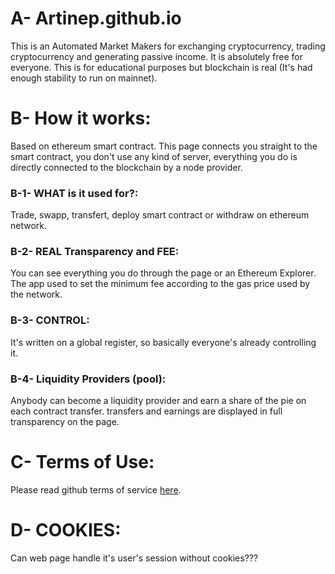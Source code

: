 # A- Artinep.github.io
This is an Automated Market Makers for exchanging cryptocurrency, trading cryptocurrency and generating passive income. It is absolutely free for everyone.
This is for educational purposes but blockchain is real (It's had enough stability to run on mainnet).

# B- How it works:
Based on ethereum smart contract.
This page connects you straight to the smart contract, you don't use any kind of server, everything you do is directly connected to the blockchain by a node provider.

### B-1- WHAT is it used for?:
Trade, swapp, transfert, deploy smart contract or withdraw on ethereum network.

### B-2- REAL Transparency and FEE:
You can see everything you do through the page or an Ethereum Explorer. The app used to set the minimum fee according to the gas price used by the network.

### B-3- CONTROL:
It's written on a global register, so basically everyone's already controlling it.

### B-4- Liquidity Providers (pool):
Anybody can become a liquidity provider and earn a share of the pie on each contract transfer. transfers and earnings are displayed in full transparency on the page.

# C- Terms of Use:
Please read github terms of service [here](https://docs.github.com/en/site-policy/github-terms/github-terms-of-service).

# D- COOKIES:
Can web page handle it's user's session without cookies???
